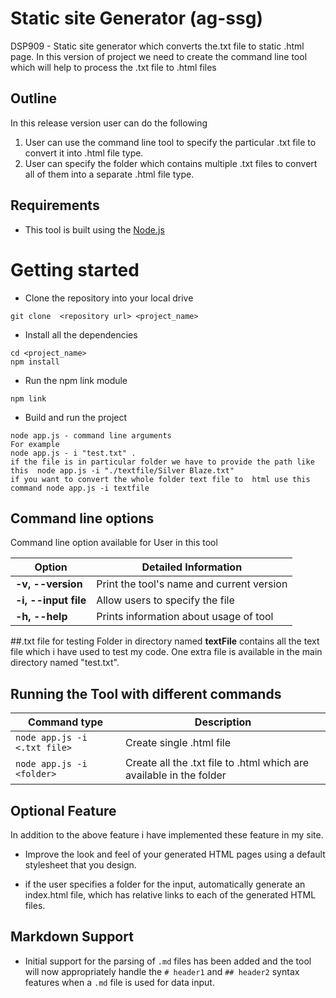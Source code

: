 # Static site Generator (ag-ssg)

DSP909 - Static site generator which converts the.txt file to static .html page. In this version of project we need to create the command line tool which will help to process the .txt file to .html files

## Outline

In this release version user can do the following

1. User can use the command line tool to specify the particular .txt file to convert it into .html file type.
2. User can specify the folder which contains multiple .txt files to convert all of them into a separate .html file type.

## Requirements

-   This tool is built using the [Node.js](https://nodejs.org/en/)

# Getting started

-   Clone the repository into your local drive

```
git clone  <repository url> <project_name>
```

-   Install all the dependencies

```
cd <project_name>
npm install
```

-   Run the npm link module

```
npm link
```

-   Build and run the project

```
node app.js - command line arguments
For example
node app.js - i "test.txt" .
if the file is in particular folder we have to provide the path like this  node app.js -i "./textfile/Silver Blaze.txt"
if you want to convert the whole folder text file to  html use this command node app.js -i textfile
```

## Command line options

Command line option available for User in this tool

| Option               | Detailed Information                      |
| -------------------- | ----------------------------------------- |
| **-v, --version**    | Print the tool's name and current version |
| **-i, --input file** | Allow users to specify the file           |
| **-h, --help**       | Prints information about usage of tool    |

##.txt file for testing
Folder in directory named **textFile** contains all the text file which i have used to test my code.
One extra file is available in the main directory named "test.txt".

## Running the Tool with different commands

| Command type                 | Description                                                         |
| ---------------------------- | ------------------------------------------------------------------- |
| `node app.js -i <.txt file>` | Create single .html file                                            |
| `node app.js -i <folder>`    | Create all the .txt file to .html which are available in the folder |

## Optional Feature

In addition to the above feature i have implemented these feature in my site.

-   Improve the look and feel of your generated HTML pages using a default stylesheet that you design.

-   if the user specifies a folder for the input, automatically generate an index.html file, which has relative links to each of the generated HTML files.

## Markdown Support

-   Initial support for the parsing of `.md` files has been added and the tool will now appropriately handle the `# header1` and `## header2` syntax features when a `.md` file is used for data input.
